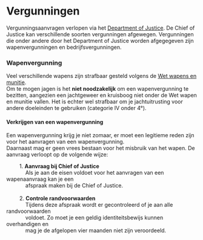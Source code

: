 # Vergunningen

Vergunningsaanvragen verlopen via het [Department of Justice](/Department%20of%20Justice/doj).
De Chief of Justice kan verschillende soorten vergunningen afgewegen. 
Vergunningen die onder andere door het Department of Justice worden afgegegeven zijn wapenvergunningen en bedrijfsvergunningen. 


### Wapenvergunning

Veel verschillende wapens zijn strafbaar gesteld volgens de [Wet wapens en munitie](../../Wetgeving/wwm/#artikel-2-categorieen-wapens-munitie).  
Om te mogen jagen is het __niet noodzakelijk__ om een wapenvergunning te bezitten, aangezien een jachtgeweer en kruisboog niet onder de Wet wapen en munitie vallen.
Het is echter wel strafbaar om je jachtuitrusting voor andere doeleinden te gebruiken (categorie IV onder 4°). 

#### Verkrijgen van een wapenvergunning
Een wapenvergunning krijg je niet zomaar, er moet een legitieme reden zijn voor het aanvragen van een wapenvergunning.  
Daarnaast mag er geen vrees bestaan voor het misbruik van het wapen. De aanvraag verloopt op de volgende wijze:

&ensp; &nbsp; &nbsp; &nbsp; 1. __Aanvraag bij Chief of Justice__ <br />
&ensp; &nbsp; &nbsp; &nbsp; &nbsp; &nbsp; Als je aan de eisen voldoet voor het aanvragen van een wapenaanvraag kan je een   
&ensp; &nbsp; &nbsp; &nbsp; &nbsp; &nbsp; afspraak maken bij de Chief of Justice. <br>  
&ensp; &nbsp; &nbsp; &nbsp; 2. __Controle randvoorwaarden__ <br />
&ensp; &nbsp; &nbsp; &nbsp; &nbsp; &nbsp; Tijdens deze afspraak wordt er gecontroleerd of je aan alle randvoorwaarden   
&ensp; &nbsp; &nbsp; &nbsp; &nbsp; &nbsp; voldoet. Zo moet je een geldig identiteitsbewijs kunnen overhandigen en    
&ensp; &nbsp; &nbsp; &nbsp; &nbsp; &nbsp; mag je de afgelopen vier maanden niet zijn veroordeeld. <br>   
